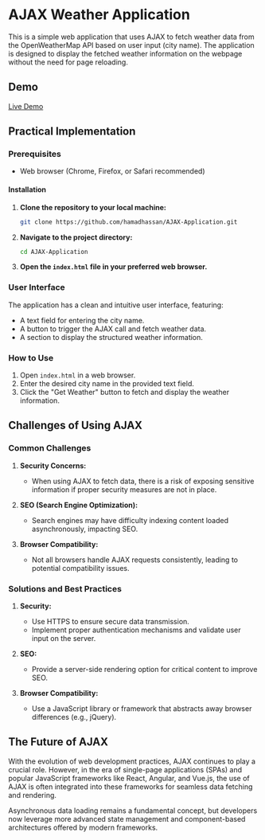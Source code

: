 # AJAX Weather Application

This is a simple web application that uses AJAX to fetch weather data from the OpenWeatherMap API based on user input (city name). The application is designed to display the fetched weather information on the webpage without the need for page reloading.
## Demo

[Live Demo](https://hamadhassan.github.io/AJAX-Application/)


## Practical Implementation

### Prerequisites

- Web browser (Chrome, Firefox, or Safari recommended)

#### Installation

1. **Clone the repository to your local machine:**

    ```bash
    git clone https://github.com/hamadhassan/AJAX-Application.git
    ```

2. **Navigate to the project directory:**

    ```bash
    cd AJAX-Application
    ```

3. **Open the `index.html` file in your preferred web browser.**

### User Interface

The application has a clean and intuitive user interface, featuring:
- A text field for entering the city name.
- A button to trigger the AJAX call and fetch weather data.
- A section to display the structured weather information.

### How to Use

1. Open `index.html` in a web browser.
2. Enter the desired city name in the provided text field.
3. Click the "Get Weather" button to fetch and display the weather information.

## Challenges of Using AJAX

### Common Challenges

1. **Security Concerns:**
   - When using AJAX to fetch data, there is a risk of exposing sensitive information if proper security measures are not in place.

2. **SEO (Search Engine Optimization):**
   - Search engines may have difficulty indexing content loaded asynchronously, impacting SEO.

3. **Browser Compatibility:**
   - Not all browsers handle AJAX requests consistently, leading to potential compatibility issues.

### Solutions and Best Practices

1. **Security:**
   - Use HTTPS to ensure secure data transmission.
   - Implement proper authentication mechanisms and validate user input on the server.

2. **SEO:**
   - Provide a server-side rendering option for critical content to improve SEO.

3. **Browser Compatibility:**
   - Use a JavaScript library or framework that abstracts away browser differences (e.g., jQuery).

## The Future of AJAX

With the evolution of web development practices, AJAX continues to play a crucial role. However, in the era of single-page applications (SPAs) and popular JavaScript frameworks like React, Angular, and Vue.js, the use of AJAX is often integrated into these frameworks for seamless data fetching and rendering.

Asynchronous data loading remains a fundamental concept, but developers now leverage more advanced state management and component-based architectures offered by modern frameworks.
